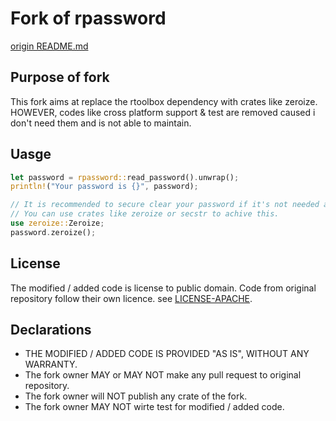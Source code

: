 # Fork of rpassword
[origin README.md](README_ORIGIN.md)

## Purpose of fork
This fork aims at replace the rtoolbox dependency with crates like zeroize.    
HOWEVER, codes like cross platform support & test are removed caused i don't need them and is not able to maintain.

## Uasge
```rust
let password = rpassword::read_password().unwrap();
println!("Your password is {}", password);

// It is recommended to secure clear your password if it's not needed anymore. 
// You can use crates like zeroize or secstr to achive this.
use zeroize::Zeroize;
password.zeroize();
```

## License
The modified / added code is license to public domain. Code from original repository follow their own licence. see [LICENSE-APACHE](LICENSE-APACHE).

## Declarations
- THE MODIFIED / ADDED CODE IS PROVIDED "AS IS", WITHOUT ANY WARRANTY.
- The fork owner MAY or MAY NOT make any pull request to original repository.
- The fork owner will NOT publish any crate of the fork.
- The fork owner MAY NOT wirte test for modified / added code.